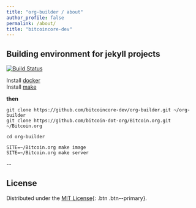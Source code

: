 ```yaml
---
title: "org-builder / about"
author_profile: false
permalink: /about/
title: "bitcoincore-dev"
---
```


<html>
<head>
  <link rel="stylesheet" href="/assets/css/style.css">
</head>
</html>

## Building environment for jekyll projects

[![Build Status](https://travis-ci.org/bitcoincore-dev/org-builder.svg?branch=master)](https://travis-ci.org/bitcoincore-dev/org-builder)


Install [docker](https://docs.docker.com/get-docker/)	
Install [make](https://www.gnu.org/software/make/)


**then**

```
git clone https://github.com/bitcoincore-dev/org-builder.git ~/org-builder
git clone https://github.com/bitcoin-dot-org/Bitcoin.org.git ~/Bitcoin.org

cd org-builder

SITE=~/Bitcoin.org make image
SITE=~/Bitcoin.org make server
```

--

## License

Distributed under the [MIT License](https://raw.githubusercontent.com/bitcoincore-dev/org-builder/master/LICENSE){: .btn .btn--primary}.
